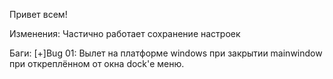 Привет всем!

Изменения:
    Частично работает сохранение настроек

Баги:
    [+]Bug 01: Вылет на платформе windows при закрытии mainwindow при откреплённом от окна dock'е меню.
